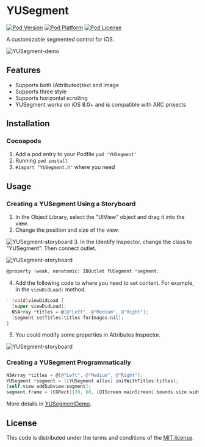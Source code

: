 # YUSegment
[![Pod Version](https://img.shields.io/cocoapods/v/YUSegment.svg)]()
[![Pod Platform](https://img.shields.io/cocoapods/p/YUSegment.svg?style=flat)]()
[![Pod License](https://img.shields.io/cocoapods/l/YUSegment.svg)]()

A customizable segmented control for iOS.

![YUSegment-demo](https://github.com/afishhhhh/YUSegment/blob/master/Images/demo.gif)

## Features

- Supports both (Attributed)text and image
- Supports three style
- Supports horizontal scrolling
- YUSegment works on iOS 8.0+ and is compatible with ARC projects

## Installation

### Cocoapods

1. Add a pod entry to your Podfile `pod 'YUSegment'`
2. Running `pod install`
3. `#import "YUSegment.h"` where you need

## Usage

### Creating a YUSegment Using a Storyboard

1. In the Object Library, select the "UIView" object and drag it into the view.
2. Change the position and size of the view.

  ![YUSegment-storyboard](https://github.com/afishhhhh/YUSegment/blob/master/Images/storyborad2.png)
3. In the Identify Inspector, change the class to "YUSegment". Then connect outlet.

  ![YUSegment-storyboard](https://github.com/afishhhhh/YUSegment/blob/master/Images/storyborad1.png)
  ```objective-c
  @property (weak, nonatomic) IBOutlet YUSegment *segment;
  ```
4. Add the following code to where you need to set content. For example, in the `viewDidLoad:` method.

  ```objective-c
  - (void)viewDidLoad {
    [super viewDidLoad];
    NSArray *titles = @[@"Left", @"Medium", @"Right"];
    [segment setTitles:titles forImages:nil];
  }
  ```
5. You could modify some properties in Attributes Inspector.

  ![YUSegment-storyboard](https://github.com/afishhhhh/YUSegment/blob/master/Images/storyoard3.png)

### Creating a YUSegment Programmatically

```objective-c
NSArray *titles = @[@"Left", @"Medium", @"Right"];
YUSegment *segment = [[YUSegment alloc] initWithTitles:titles];
[self.view addSubview:segment];
segment.frame = (CGRect){20, 60, [UIScreen mainScreen].bounds.size.width - 40, 44};
```

More details in [YUSegmentDemo](YUSegmentDemo).

## License

This code is distributed under the terms and conditions of the [MIT license](LICENSE).
